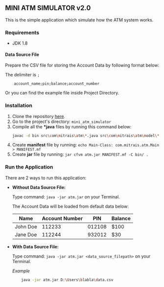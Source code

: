 ## MINI ATM SIMULATOR v2.0
This is the simple application which simulate how the ATM system works.

### Requirements
* JDK 1.8

#### Data Source File
Prepare the CSV file for storing the Account Data by following format below:

The delimiter is `;`
```csv
    account_name;pin;balance;account_number
```

Or you can find the example file inside Project Directory.

### Installation
1. Clone the repository [here](https://github.com/akbarb24/mini_atm_simulator.git).
2. Go to the project's directory: `mini_atm_simulator`
3. Compile all the __*java__ files by running this command below:
   ```bash
   javac -d bin src\com\mitrais\atm\*.java src\com\mitrais\atm\model\*.java src\com\mitrais\atm\repository\*.java src\com\mitrais\atm\screen\*.java src\com\mitrais\atm\service\*.java src\com\mitrais\atm\validation\*.java
   ``` 
4. Create __manifest__ file by running: `echo Main-Class: com.mitrais.atm.Main > MANIFEST.mf`
5. Create __jar__ file by running: `jar cfvm atm.jar MANIFEST.mf -C bin/ .`

### Run the Application
There are 2 ways to run this application:
* __Without Data Source File:__
    
    Type command: `java -jar atm.jar` on your Terminal.
    
    The Account Data will be loaded from default data below:
    
    | Name         | Account Number | PIN    | Balance |
    | ------------ | -------------- | ------ | ------- |
    | John Doe     | 112233         | 012108 | $100    |
    | Jane Doe     | 112244         | 932012 | $30     |
    
* __With Data Source File:__

    Type command: `java -jar atm.jar <data_source_filepath>` on your Terminal. 

    *Example*
    ```bash
        java -jar atm.jar D:\Users\blabla\data.csv
    ```